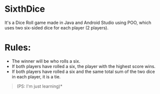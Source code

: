 # SixthDice
It's a Dice Roll game made in Java and Android Studio using POO, which uses two six-sided dice for each player (2 players). 



# Rules:

+ The winner will be who rolls a six.
+ If both players have rolled a six, the player with the highest score wins.
+ If both players have rolled a six and the same total sum of the two dice in each player, it is a tie.


>(PS: I'm just learning)*
